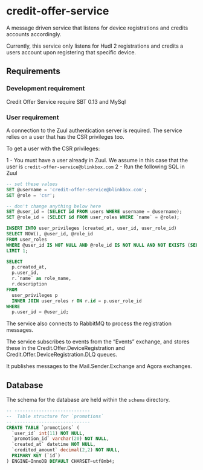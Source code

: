 credit-offer-service
====================

A message driven service that listens for device registrations and credits accounts accordingly. 

Currently, this service only listens for Hudl 2 registrations and credits a users account upon registering that specific device.

## Requirements

### Development requirement
Credit Offer Service require SBT 0.13 and MySql

### User requirement
A connection to the Zuul authentication server is required. The service relies on a user that has the CSR privileges too.

To get a user with the CSR privileges:
 
1 - You must have a user already in Zuul. We assume in this case that the user is `credit-offer-service@blinkbox.com`
2 - Run the following SQL in Zuul

```sql
-- set these values
SET @username = 'credit-offer-service@blinkbox.com';
SET @role = 'csr';

-- don't change anything below here
SET @user_id = (SELECT id FROM users WHERE username = @username);
SET @role_id = (SELECT id FROM user_roles WHERE `name` = @role);

INSERT INTO user_privileges (created_at, user_id, user_role_id)
SELECT NOW(), @user_id, @role_id
FROM user_roles
WHERE @user_id IS NOT NULL AND @role_id IS NOT NULL AND NOT EXISTS (SELECT 1 FROM user_privileges WHERE user_id = @user_id AND user_role_id = @role_id)
LIMIT 1;

SELECT
  p.created_at,
  p.user_id,
  r.`name` as role_name,
  r.description
FROM
  user_privileges p
  INNER JOIN user_roles r ON r.id = p.user_role_id
WHERE
  p.user_id = @user_id;
```

The service also connects to RabbitMQ to process the registration messages. 

The service subscribes to events from the “Events” exchange, and stores these in the Credit.Offer.DeviceRegistration and Credit.Offer.DeviceRegistration.DLQ queues.

It publishes messages to the Mail.Sender.Exchange and Agora exchanges.

## Database

The schema for the database are held within the `schema` directory. 

```sql
-- ----------------------------
--  Table structure for `promotions`
-- ----------------------------
CREATE TABLE `promotions` (
  `user_id` int(11) NOT NULL,
  `promotion_id` varchar(20) NOT NULL,
  `created_at` datetime NOT NULL,
  `credited_amount` decimal(2,2) NOT NULL,
  PRIMARY KEY (`id`)
) ENGINE=InnoDB DEFAULT CHARSET=utf8mb4;

```